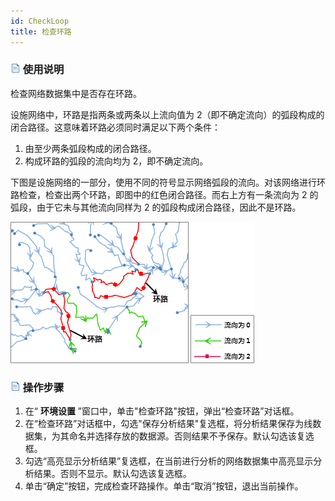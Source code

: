 ```yaml
---
id: CheckLoop
title: 检查环路
---
```

### ![](../img/read.gif) 使用说明

检查网络数据集中是否存在环路。

设施网络中，环路是指两条或两条以上流向值为 2（即不确定流向）的弧段构成的闭合路径。这意味着环路必须同时满足以下两个条件：
1. 由至少两条弧段构成的闭合路径。
2. 构成环路的弧段的流向均为 2，即不确定流向。

下图是设施网络的一部分，使用不同的符号显示网络弧段的流向。对该网络进行环路检查，检查出两个环路，即图中的红色闭合路径。而右上方有一条流向为 2
的弧段，由于它未与其他流向同样为 2 的弧段构成闭合路径，因此不是环路。

![](img/CheckLoops.png)  

### ![](../img/read.gif) 操作步骤

1. 在“ **环境设置** ”窗口中，单击"检查环路"按钮，弹出“检查环路”对话框。
2. 在“检查环路”对话框中，勾选"保存分析结果"复选框，将分析结果保存为线数据集，为其命名并选择存放的数据源。否则结果不予保存。默认勾选该复选框。
3. 勾选“高亮显示分析结果”复选框，在当前进行分析的网络数据集中高亮显示分析结果。否则不显示。默认勾选该复选框。
4. 单击“确定”按钮，完成检查环路操作。单击“取消”按钮，退出当前操作。